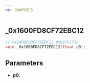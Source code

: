 ```yaml
---
ns: GRAPHICS
---
```

## _0x1600FD8CF72EBC12

```c
// 0x1600FD8CF72EBC12 0xD87CC710
void _0x1600FD8CF72EBC12(float p0);
```


## Parameters
* **p0**: 


